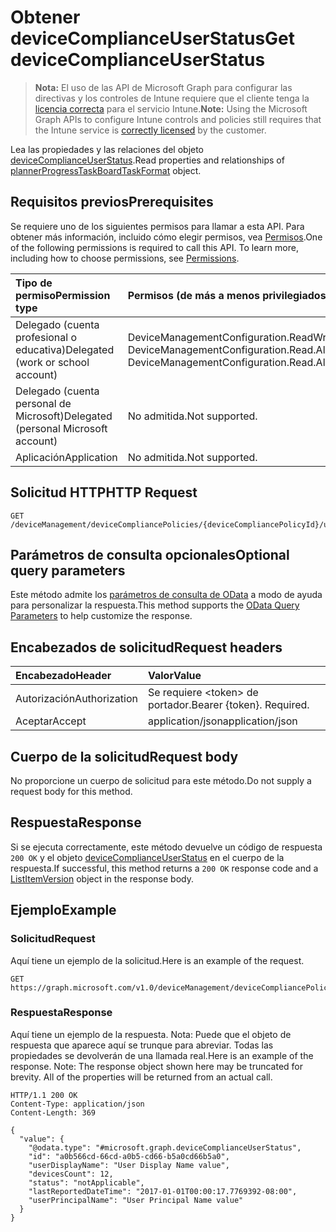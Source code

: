 # <a name="get-devicecomplianceuserstatus"></a><span data-ttu-id="0cffc-101">Obtener deviceComplianceUserStatus</span><span class="sxs-lookup"><span data-stu-id="0cffc-101">Get deviceComplianceUserStatus</span></span>

> <span data-ttu-id="0cffc-102">**Nota:** El uso de las API de Microsoft Graph para configurar las directivas y los controles de Intune requiere que el cliente tenga la [licencia correcta](https://go.microsoft.com/fwlink/?linkid=839381) para el servicio Intune.</span><span class="sxs-lookup"><span data-stu-id="0cffc-102">**Note:** Using the Microsoft Graph APIs to configure Intune controls and policies still requires that the Intune service is [correctly licensed](https://go.microsoft.com/fwlink/?linkid=839381) by the customer.</span></span>

<span data-ttu-id="0cffc-103">Lea las propiedades y las relaciones del objeto [deviceComplianceUserStatus](../resources/intune_deviceconfig_devicecomplianceuserstatus.md).</span><span class="sxs-lookup"><span data-stu-id="0cffc-103">Read properties and relationships of [plannerProgressTaskBoardTaskFormat](../resources/intune_deviceconfig_devicecomplianceuserstatus.md) object.</span></span>
## <a name="prerequisites"></a><span data-ttu-id="0cffc-104">Requisitos previos</span><span class="sxs-lookup"><span data-stu-id="0cffc-104">Prerequisites</span></span>
<span data-ttu-id="0cffc-p101">Se requiere uno de los siguientes permisos para llamar a esta API. Para obtener más información, incluido cómo elegir permisos, vea [Permisos](../../../concepts/permissions_reference.md).</span><span class="sxs-lookup"><span data-stu-id="0cffc-p101">One of the following permissions is required to call this API. To learn more, including how to choose permissions, see [Permissions](../../../concepts/permissions_reference.md).</span></span>

|<span data-ttu-id="0cffc-107">Tipo de permiso</span><span class="sxs-lookup"><span data-stu-id="0cffc-107">Permission type</span></span>|<span data-ttu-id="0cffc-108">Permisos (de más a menos privilegiados)</span><span class="sxs-lookup"><span data-stu-id="0cffc-108">Permissions (from least to most privileged)</span></span>|
|:---|:---|
|<span data-ttu-id="0cffc-109">Delegado (cuenta profesional o educativa)</span><span class="sxs-lookup"><span data-stu-id="0cffc-109">Delegated (work or school account)</span></span>|<span data-ttu-id="0cffc-110">DeviceManagementConfiguration.ReadWrite.All, DeviceManagementConfiguration.Read.All</span><span class="sxs-lookup"><span data-stu-id="0cffc-110">DeviceManagementConfiguration.ReadWrite.All, DeviceManagementConfiguration.Read.All</span></span>|
|<span data-ttu-id="0cffc-111">Delegado (cuenta personal de Microsoft)</span><span class="sxs-lookup"><span data-stu-id="0cffc-111">Delegated (personal Microsoft account)</span></span>|<span data-ttu-id="0cffc-112">No admitida.</span><span class="sxs-lookup"><span data-stu-id="0cffc-112">Not supported.</span></span>|
|<span data-ttu-id="0cffc-113">Aplicación</span><span class="sxs-lookup"><span data-stu-id="0cffc-113">Application</span></span>|<span data-ttu-id="0cffc-114">No admitida.</span><span class="sxs-lookup"><span data-stu-id="0cffc-114">Not supported.</span></span>|

## <a name="http-request"></a><span data-ttu-id="0cffc-115">Solicitud HTTP</span><span class="sxs-lookup"><span data-stu-id="0cffc-115">HTTP Request</span></span>
<!-- {
  "blockType": "ignored"
}
-->
``` http
GET /deviceManagement/deviceCompliancePolicies/{deviceCompliancePolicyId}/userStatuses/{deviceComplianceUserStatusId}
```

## <a name="optional-query-parameters"></a><span data-ttu-id="0cffc-116">Parámetros de consulta opcionales</span><span class="sxs-lookup"><span data-stu-id="0cffc-116">Optional query parameters</span></span>
<span data-ttu-id="0cffc-117">Este método admite los [parámetros de consulta de OData](https://developer.microsoft.com/es-ES/graph/docs/overview/query_parameters) a modo de ayuda para personalizar la respuesta.</span><span class="sxs-lookup"><span data-stu-id="0cffc-117">This method supports the [OData Query Parameters](https://developer.microsoft.com/es-ES/graph/docs/overview/query_parameters) to help customize the response.</span></span>
## <a name="request-headers"></a><span data-ttu-id="0cffc-118">Encabezados de solicitud</span><span class="sxs-lookup"><span data-stu-id="0cffc-118">Request headers</span></span>
|<span data-ttu-id="0cffc-119">Encabezado</span><span class="sxs-lookup"><span data-stu-id="0cffc-119">Header</span></span>|<span data-ttu-id="0cffc-120">Valor</span><span class="sxs-lookup"><span data-stu-id="0cffc-120">Value</span></span>|
|:---|:---|
|<span data-ttu-id="0cffc-121">Autorización</span><span class="sxs-lookup"><span data-stu-id="0cffc-121">Authorization</span></span>|<span data-ttu-id="0cffc-122">Se requiere &lt;token&gt; de portador.</span><span class="sxs-lookup"><span data-stu-id="0cffc-122">Bearer {token}. Required.</span></span>|
|<span data-ttu-id="0cffc-123">Aceptar</span><span class="sxs-lookup"><span data-stu-id="0cffc-123">Accept</span></span>|<span data-ttu-id="0cffc-124">application/json</span><span class="sxs-lookup"><span data-stu-id="0cffc-124">application/json</span></span>|

## <a name="request-body"></a><span data-ttu-id="0cffc-125">Cuerpo de la solicitud</span><span class="sxs-lookup"><span data-stu-id="0cffc-125">Request body</span></span>
<span data-ttu-id="0cffc-126">No proporcione un cuerpo de solicitud para este método.</span><span class="sxs-lookup"><span data-stu-id="0cffc-126">Do not supply a request body for this method.</span></span>

## <a name="response"></a><span data-ttu-id="0cffc-127">Respuesta</span><span class="sxs-lookup"><span data-stu-id="0cffc-127">Response</span></span>
<span data-ttu-id="0cffc-128">Si se ejecuta correctamente, este método devuelve un código de respuesta `200 OK` y el objeto [deviceComplianceUserStatus](../resources/intune_deviceconfig_devicecomplianceuserstatus.md) en el cuerpo de la respuesta.</span><span class="sxs-lookup"><span data-stu-id="0cffc-128">If successful, this method returns a `200 OK` response code and a [ListItemVersion](../resources/intune_deviceconfig_devicecomplianceuserstatus.md) object in the response body.</span></span>

## <a name="example"></a><span data-ttu-id="0cffc-129">Ejemplo</span><span class="sxs-lookup"><span data-stu-id="0cffc-129">Example</span></span>
### <a name="request"></a><span data-ttu-id="0cffc-130">Solicitud</span><span class="sxs-lookup"><span data-stu-id="0cffc-130">Request</span></span>
<span data-ttu-id="0cffc-131">Aquí tiene un ejemplo de la solicitud.</span><span class="sxs-lookup"><span data-stu-id="0cffc-131">Here is an example of the request.</span></span>
``` http
GET https://graph.microsoft.com/v1.0/deviceManagement/deviceCompliancePolicies/{deviceCompliancePolicyId}/userStatuses/{deviceComplianceUserStatusId}
```

### <a name="response"></a><span data-ttu-id="0cffc-132">Respuesta</span><span class="sxs-lookup"><span data-stu-id="0cffc-132">Response</span></span>
<span data-ttu-id="0cffc-p102">Aquí tiene un ejemplo de la respuesta. Nota: Puede que el objeto de respuesta que aparece aquí se trunque para abreviar. Todas las propiedades se devolverán de una llamada real.</span><span class="sxs-lookup"><span data-stu-id="0cffc-p102">Here is an example of the response. Note: The response object shown here may be truncated for brevity. All of the properties will be returned from an actual call.</span></span>
``` http
HTTP/1.1 200 OK
Content-Type: application/json
Content-Length: 369

{
  "value": {
    "@odata.type": "#microsoft.graph.deviceComplianceUserStatus",
    "id": "a0b566cd-66cd-a0b5-cd66-b5a0cd66b5a0",
    "userDisplayName": "User Display Name value",
    "devicesCount": 12,
    "status": "notApplicable",
    "lastReportedDateTime": "2017-01-01T00:00:17.7769392-08:00",
    "userPrincipalName": "User Principal Name value"
  }
}
```



